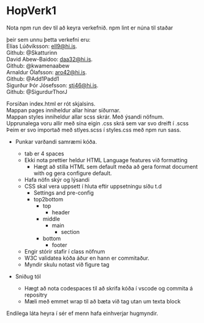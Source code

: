 # HopVerk1

Nota npm run dev til að keyra verkefnið.
npm lint er núna til staðar 

þeir sem unnu þetta verkefni eru: <br>
Elías Lúðvíksson: ell9@hi.is.  <br>
Github: @Skatturinn <br> 
David Abew-Baidoo: daa32@hi.is. <br>
Github: @kwamenaabew <br>
Arnaldur Ólafsson: aro42@hi.is. <br>
Github: @Add1Padd1 <br>
Sigurður Þór Jósefsson: stj46@hi.is. <br>
Github: @SigurdurThorJ <br>

Forsíðan index.html er rót skjalsins. <br>
Mappan pages inniheldur allar hinar síðurnar. <br>
Mappan styles inniheldur allar scss skrár. Með ýsandi nöfnum. <br>
Upprunalega voru allir með sína eigin .css skrá sem var svo dreift í .scss <br>
Þeim er svo importað með stlyes.scss í styles.css með npm run sass. <br>

* Punkar varðandi samræmi kóða.
	* tab er 4 spaces
	* Ekki nota prettier heldur HTML Language features við formatting
		* Hægt að stilla HTML sem default meða að gera format document with og gera configure default.
	* Hafa nöfn skýr og lýsandi
	* CSS skal vera uppsett í hluta eftir uppsetningu síðu t.d
		* Settings and pre-config
		* top2bottom
			* top
				* header
			* middle
				* main
					* section
			* bottom	
				* footer
	* Engir stórir stafir í class nöfnum
	* W3C validatea kóða áður en hann er commitaður.
	* Myndir skulu notast við figure tag

* Sniðug tól
	* Hægt að nota codespaces til að skrifa kóða í vscode og commita á repositry
	* Mæli með emmet wrap til að bæta við tag utan um texta block

Endilega láta heyra í sér ef menn hafa einhverjar hugmyndir.

